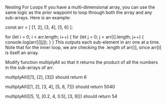 Nesting For Loops
If you have a multi-dimensional array, you can use the same logic as the prior waypoint to loop through both the array and any sub-arrays. Here is an example:

const arr = [
  [1, 2],
  [3, 4],
  [5, 6]
];

for (let i = 0; i < arr.length; i++) {
  for (let j = 0; j < arr[i].length; j++) {
    console.log(arr[i][j]);
  }
}
This outputs each sub-element in arr one at a time. Note that for the inner loop, we are checking the .length of arr[i], since arr[i] is itself an array.

Modify function multiplyAll so that it returns the product of all the numbers in the sub-arrays of arr.

multiplyAll([[1], [2], [3]]) should return 6

multiplyAll([[1, 2], [3, 4], [5, 6, 7]]) should return 5040

multiplyAll([[5, 1], [0.2, 4, 0.5], [3, 9]]) should return 54